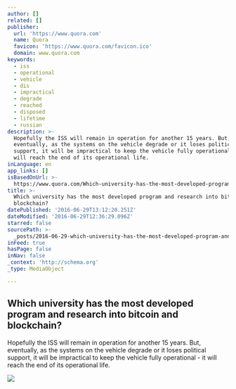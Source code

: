 ```yaml
---
author: []
related: []
publisher:
  url: 'https://www.quora.com'
  name: Quora
  favicon: 'https://www.quora.com/favicon.ico'
  domain: www.quora.com
keywords:
  - iss
  - operational
  - vehicle
  - dis
  - impractical
  - degrade
  - reached
  - disposed
  - lifetime
  - russian
description: >-
  Hopefully the ISS will remain in operation for another 15 years. But,
  eventually, as the systems on the vehicle degrade or it loses political
  support, it will be impractical to keep the vehicle fully operational - it
  will reach the end of its operational life.
inLanguage: en
app_links: []
isBasedOnUrl: >-
  https://www.quora.com/Which-university-has-the-most-developed-program-and-research-into-bitcoin-and-blockchain
title: >-
  Which university has the most developed program and research into bitcoin and
  blockchain?
datePublished: '2016-06-29T13:12:20.251Z'
dateModified: '2016-06-29T12:36:29.096Z'
starred: false
sourcePath: >-
  _posts/2016-06-29-which-university-has-the-most-developed-program-and-research.md
inFeed: true
hasPage: false
inNav: false
_context: 'http://schema.org'
_type: MediaObject

---
```

<article style=""><h1>Which university has the most developed program and research into bitcoin and blockchain?</h1><p>Hopefully the ISS will remain in operation for another 15 years. But, eventually, as the systems on the vehicle degrade or it loses political support, it will be impractical to keep the vehicle fully operational - it will reach the end of its operational life.</p><img src="https://qsf.ec.quoracdn.net/-images.new_grid.fb_share_default.pnge6dde9cfa6e03c43.png" /></article>